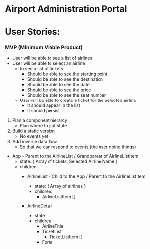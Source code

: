 # Airport Administration Portal

# User Stories:

### MVP (Minimum Viable Product)
- User will be able to see a list of airlines
- User will be able to select an airline 
    - to see a list of tickets
        - Should be able to see the starting point
        - Should be able to see the destination
        - Should be able to see the date
        - Should be able to see the price
        - Should be able to see the seat number
    - User will be able to create a ticket for the selected airline
        - It should appear in the list
        - It should persist



1. Plan a component hierarcy
    * Plan where to put state
2. Build a static version
    * No events yet
3. Add inverse data flow 
    * So that we can respond to events (the user doing things)


* App - Parent to the AirlineList / Grandparent of AirlineListItem
    * state: { Array of tickets, Selected Airline Name }
    * children
        * AirlineList -  Child to the App / Parent to the AirlineListItem
            * state: { Array of airlines }  
            * children:
                * AirlineListItem []

        * AirlineDetail
            * state
            * children
                * AirlineTitle
                * TicketList
                    * TicketListItem []
                * Form